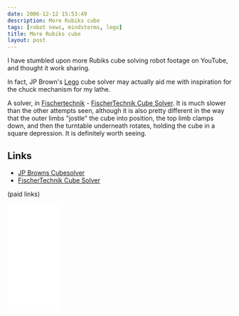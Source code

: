 ```yaml
---
date: 2006-12-12 15:53:49
description: More Rubiks cube
tags: [robot news, mindstorms, lego]
title: More Rubiks cube
layout: post
---
```

I have stumbled upon more Rubiks cube solving robot footage on YouTube, and thought it work sharing.

In fact, JP Brown's [Lego](/wiki/lego.html) cube solver may actually aid me with inspiration for the chuck mechanism for my lathe.

A solver, in [Fischertechnik](/wiki/fischertechnik.html "FischerTechnik") - [FischerTechnik Cube Solver](https://youtube.com/watch?v=-mZ0CXcTozY). It is much slower than the other attempts seen, although it is also pretty different in the way that the outer limbs "jostle" the cube into position, the top limb clamps down, and then the turntable underneath rotates, holding the cube in a square depression. It is definitely worth seeing.

## Links

* [JP Browns Cubesolver](https://www.youtube.com/watch?v=c1h0KrS63rM)
* [FischerTechnik Cube Solver](https://youtube.com/watch?v=-mZ0CXcTozY)

(paid links)

<iframe style="width:120px;height:240px;" marginwidth="0" marginheight="0" scrolling="no" frameborder="0" src="//ws-eu.amazon-adsystem.com/widgets/q?ServiceVersion=20070822&OneJS=1&Operation=GetAdHtml&MarketPlace=GB&source=ss&ref=as_ss_li_til&ad_type=product_link&tracking_id=orionrobots-21&language=en_GB&marketplace=amazon&region=GB&placement=B082WD5YV9&asins=B082WD5YV9&linkId=e40e6e6802507d8646f3131923f1dea1&show_border=true&link_opens_in_new_window=true"></iframe><!-- lego mindstorms review 2021 -->
